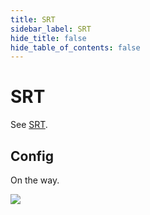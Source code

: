 ```yaml
---
title: SRT
sidebar_label: SRT
hide_title: false
hide_table_of_contents: false
---
```


# SRT

See [SRT](./sample-srt.md).

## Config

On the way.

![](https://ossrs.net/gif/v1/sls.gif?site=ossrs.net&path=/lts/doc/en/v5/srt)


